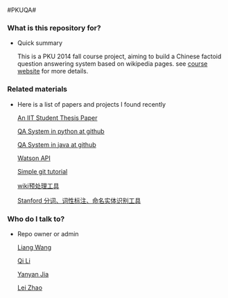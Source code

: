 ﻿#PKUQA#

### What is this repository for? ###

* Quick summary

    This is a PKU 2014 fall course project, aiming to build a Chinese factoid question answering system based on wikipedia pages. see [course website](http://www.icst.pku.edu.cn/lcwm/course/sckr2014/) for more details.

### Related materials ###

* Here is a list of papers and projects I found recently

    [An IIT Student Thesis Paper](http://www.researchgate.net/profile/Amiya_Patanaik/publication/261951645_Open_Domain_Factoid_Question_Answering_System/links/02e7e53608720ad258000000?origin=publication_detail)

    [QA System in python at github](https://github.com/dvalcarce/qa)

    [QA System in java at github](https://github.com/ysc/QuestionAnsweringSystem)

    [Watson API](https://developer.ibm.com/watson/)

    [Simple git tutorial](http://stackoverflow.com/questions/315911/git-for-beginners-the-definitive-practical-guide)
	
	[wiki预处理工具](http://licstar.net/archives/262)
	
	[Stanford 分词、词性标注、命名实体识别工具](http://nlp.stanford.edu/software/index.shtml)

### Who do I talk to? ###

* Repo owner or admin

    [Liang Wang](wangliangpeking@gmail.com)

    [Qi Li](stormier@126.com)

    [Yanyan Jia](516752364@qq.com)

    [Lei Zhao](zl398617869@163.com)
